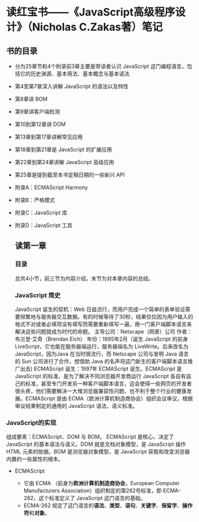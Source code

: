 # 读红宝书——《JavaScript高级程序设计》（Nicholas C.Zakas著）笔记

## 书的目录

- 分为25章节和4个附录前3章主要是带读者认识 JavaScript 这门编程语言，包括它的历史渊源、基本用法、基本概念与基本语法

- 第4至第7章深入讲解 JavaScript 的语法以及特性

- 第8章讲 BOM

- 第9章讲客户端检测

- 第10到第12章讲 DOM

- 第13章到第17章讲解常见应用

- 第18章到第21章是 JavaScript 的扩展应用

- 第22章到第24章讲解 JavaScript 高级应用

- 第25章是提到截至本书定稿日期的一些新兴 API

- 附录A：ECMAScript Harmony

- 附录B：严格模式

- 附录C：JavaScript 库

- 附录D：JavaScript 工具
  
  ## 读第一章
  
  ### 目录
  
  总共4小节，前三节为内容介绍，末节为对本章内容的总结。
  
  ### JavaScript 简史
  
  JavaScript 诞生的契机：Web 日益流行，而用户完成一个简单的表单验证需要频繁地与服务器交互数据。有的时候等待了30秒，结果仅仅因为用户输入的格式不对或者必填项没有填写而需要重新填写一遍，用一门客户端脚本语言来解决这些问题就成为时代的命题。
  主导公司：Netscape（网景）公司
  作者：布兰登·艾奇（Brendan Eich）
  年份：1995年2月（诞生 JavaScript 的前身 LiveScript，它也能在服务器端运行，服务器端名为 LiveWrite。后来改名为 JavaScript，因为Java 在当时很流行，而 Netscape 公司与发明 Java 语言的 Sun 公司进行了合作，想借助 Java 的名声将这门新生的客户端脚本语言推广出去)
  ECMAScript 诞生：1997年 ECMAScript 诞生。ECMAScript 是 JavaScript 的标准，是为了解决不同浏览器开发商运行 JavaScript 各自有自己的标准，甚至专门开发另一种客户端脚本语言，这会使得一些网页的开发者很头疼，他们需要解决一大堆浏览器兼容性问题，也不利于整个行业的健康发展。ECMAScript 是由 ECMA（欧洲计算机制造商协会）组织会议审议，根据审议结果制定的通用的 JavaScript 语法、语义标准。

### JavaScript的实现

组成要素：ECMAScript、DOM 与 BOM。
ECMAScript 是核心，决定了 JavaScript 的基本语法与语义。DOM 就是文档对象模型，是 JavaScript 操作 HTML 元素的依据。BOM 是浏览器对象模型，是 JavaScript 获取和改变浏览器内置的一些属性的根本。

- ECMAScript
  
  - 它由 ECMA （前身为**欧洲计算机制造商协会**，European Computer Manufacturers Association）组织制定的第262号标准，即 ECMA-262，这个标准定义了 JavaScript 这门语言的基础。
  - ECMA-262 规定了这门语言的**语法**、**类型**、**语句**、**关键字**、**保留字**、**操作符**和**对象**。
